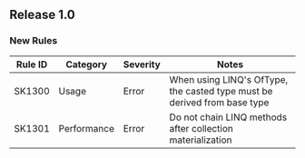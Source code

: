 ## Release 1.0

### New Rules

Rule ID | Category | Severity | Notes
--------|----------|----------|--------------------
 SK1300| Usage       | Error    | When using LINQ's OfType, the casted type must be derived from base type 
 SK1301 | Performance | Error    | Do not chain LINQ methods after collection materialization 